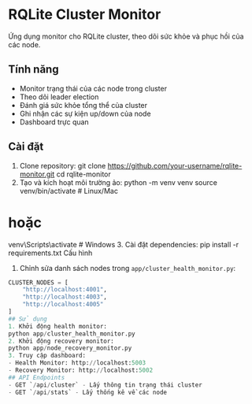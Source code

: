 # RQLite Cluster Monitor
Ứng dụng monitor cho RQLite cluster, theo dõi sức khỏe và phục hồi của các node.
## Tính năng
- Monitor trạng thái của các node trong cluster
- Theo dõi leader election
- Đánh giá sức khỏe tổng thể của cluster
- Ghi nhận các sự kiện up/down của node
- Dashboard trực quan
## Cài đặt
1. Clone repository:
git clone https://github.com/your-username/rqlite-monitor.git
cd rqlite-monitor
2. Tạo và kích hoạt môi trường ảo:
python -m venv venv
source venv/bin/activate  # Linux/Mac
# hoặc
venv\Scripts\activate  # Windows
3. Cài đặt dependencies:
pip install -r requirements.txt
 Cấu hình
1. Chỉnh sửa danh sách nodes trong `app/cluster_health_monitor.py`:
```python
CLUSTER_NODES = [
    "http://localhost:4001",
    "http://localhost:4003",
    "http://localhost:4005"
]
## Sử dụng
1. Khởi động health monitor:
python app/cluster_health_monitor.py
2. Khởi động recovery monitor:
python app/node_recovery_monitor.py
3. Truy cập dashboard:
- Health Monitor: http://localhost:5003
- Recovery Monitor: http://localhost:5002
## API Endpoints
- GET `/api/cluster` - Lấy thông tin trạng thái cluster
- GET `/api/stats` - Lấy thống kê về các node